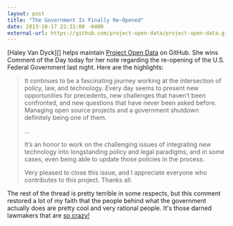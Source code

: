 ```yaml
---
layout: post
title: "The Government Is Finally Re-Opened"
date: 2013-10-17 22:31:08 -0400
external-url: https://github.com/project-open-data/project-open-data.github.io/issues/160#issuecomment-26539632
---
```


[Haley Van Dyck][] helps maintain [Project Open Data][] on GitHub. She wins
Comment of the Day today for her note regarding the re-opening of the U.S.
Federal Government last night. Here are the highlights:

> It continues to be a fascinating journey working at the intersection of
> policy, law, and technology. Every day seems to present new opportunities for
> precedents, new challenges that haven’t been confronted, and new questions
> that have never been asked before. Managing open source projects and a
> government shutdown definitely being one of them.
>
> ...
>
> It’s an honor to work on the challenging issues of integrating new technology
> into longstanding policy and legal paradigms, and in some cases, even being
> able to update those policies in the process.
>
> Very pleased to close this issue, and I appreciate everyone who contributes to
> this project. Thanks all.

The rest of the thread is pretty terrible in some respects, but this comment
restored a lot of my faith that the people behind what the government actually
does are pretty cool and very rational people. It's those darned lawmakers that
are [so crazy!][]

[so crazy!]: http://mummify.it/p9q4FmWg

[Haley Vandyck]: https://github.com/haleyvandyck
[Project Open Data]: https://github.com/project-open-data/project-open-data.github.io
